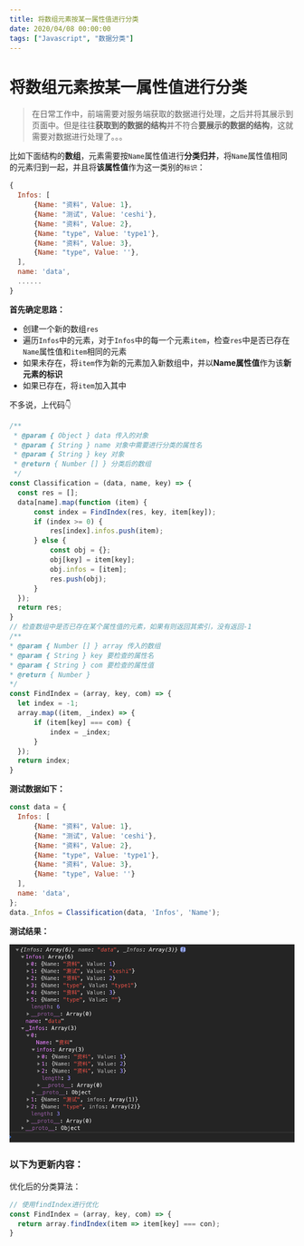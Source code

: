 ```yaml
---
title: 将数组元素按某一属性值进行分类
date: 2020/04/08 00:00:00
tags: ["Javascript", "数据分类"]
---
```


# 将数组元素按某一属性值进行分类
<ClientOnly>
  <display-bar :displayData="$frontmatter"></display-bar>
</ClientOnly>

> 在日常工作中，前端需要对服务端获取的数据进行处理，之后并将其展示到页面中。但是往往**获取到的数据的结构**并不符合**要展示的数据的结构**，这就需要对数据进行处理了。。。

比如下面结构的**数组**，元素需要按`Name`属性值进行**分类归并**，将`Name`属性值相同的元素归到一起，并且将**该属性值**作为这一类别的`标识`：

```js
{
  Infos: [
      {Name: "资料", Value: 1},
      {Name: "测试", Value: 'ceshi'},
      {Name: "资料", Value: 2},
      {Name: "type", Value: 'type1'},
      {Name: "资料", Value: 3},
      {Name: "type", Value: ''},
  ],
  name: 'data',
  ......
}
```

**首先确定思路：**

* 创建一个新的数组`res`
* 遍历`Infos`中的元素，对于`Infos`中的每一个元素`item`，检查`res`中是否已存在`Name`属性值和`item`相同的元素
* 如果未存在，将`item`作为新的元素加入新数组中，并以**Name属性值**作为该**新元素的标识**
* 如果已存在，将`item`加入其中

不多说，上代码👇

```js
/**
 * @param { Object } data 传入的对象
 * @param { String } name 对象中需要进行分类的属性名
 * @param { String } key 对象
 * @return { Number [] } 分类后的数组
 */
const Classification = (data, name, key) => {
  const res = [];
  data[name].map(function (item) {
      const index = FindIndex(res, key, item[key]);
      if (index >= 0) {
          res[index].infos.push(item);
      } else {
          const obj = {};
          obj[key] = item[key];
          obj.infos = [item];
          res.push(obj);
      }
  });
  return res;
}
// 检查数组中是否已存在某个属性值的元素，如果有则返回其索引，没有返回-1
/**
* @param { Number [] } array 传入的数组
* @param { String } key 要检查的属性名
* @param { String } com 要检查的属性值
* @return { Number }
*/
const FindIndex = (array, key, com) => {
  let index = -1;
  array.map((item, _index) => {
      if (item[key] === com) {
          index = _index;
      }
  });
  return index;
}
```

**测试数据如下：**

```js
const data = {
  Infos: [
      {Name: "资料", Value: 1},
      {Name: "测试", Value: 'ceshi'},
      {Name: "资料", Value: 2},
      {Name: "type", Value: 'type1'},
      {Name: "资料", Value: 3},
      {Name: "type", Value: ''}
  ],
  name: 'data',
};
data._Infos = Classification(data, 'Infos', 'Name');
```

**测试结果：**

![](/images/frontend/js/js-classification.png)

### 以下为更新内容：

优化后的分类算法：

```js
// 使用findIndex进行优化
const FindIndex = (array, key, com) => {
  return array.findIndex(item => item[key] === con);
}
```

